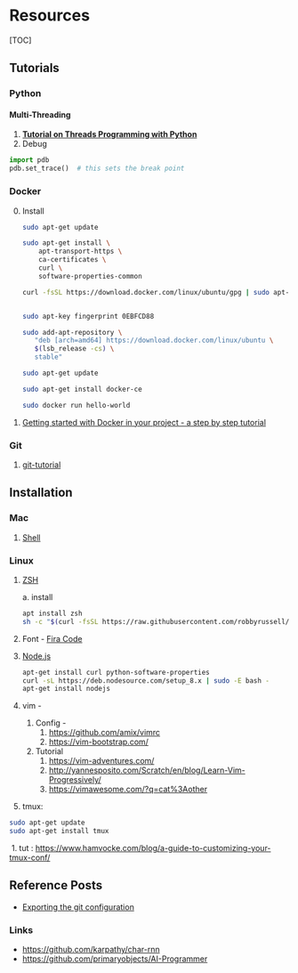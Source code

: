 # Resources

[TOC]

## Tutorials

### Python

#### Multi-Threading

1. [**Tutorial on Threads Programming with Python**](http://www.science.smith.edu/dftwiki/images/5/58/Matlof_PythonTutorial.pdf)
2. Debug

```python
import pdb
pdb.set_trace()  # this sets the break point
```



### Docker

0. Install 

   ```bash
   sudo apt-get update
   
   sudo apt-get install \
       apt-transport-https \
       ca-certificates \
       curl \
       software-properties-common
   
   curl -fsSL https://download.docker.com/linux/ubuntu/gpg | sudo apt-key add -
   
   
   sudo apt-key fingerprint 0EBFCD88
   
   sudo add-apt-repository \
      "deb [arch=amd64] https://download.docker.com/linux/ubuntu \
      $(lsb_release -cs) \
      stable"
   
   sudo apt-get update
   
   sudo apt-get install docker-ce
   
   sudo docker run hello-world
   
   ```

   

1. [Getting started with Docker in your project - a step by step tutorial](https://takacsmark.com/getting-started-with-docker-in-your-project-step-by-step-tutorial/)



### Git

1. [git-tutorial](https://backlog.com/git-tutorial/what-is-git/)



## Installation

### Mac

1. [Shell](https://medium.com/@caulfieldOwen/youre-missing-out-on-a-better-mac-terminal-experience-d73647abf6d7)

### Linux

1. [ZSH](https://medium.com/wearetheledger/oh-my-zsh-made-for-cli-lovers-installation-guide-3131ca5491fb)

   a. install 

   ```bash
   apt install zsh
   sh -c "$(curl -fsSL https://raw.githubusercontent.com/robbyrussell/oh-my-zsh/master/tools/install.sh)"
   ```

2. Font - [Fira Code](https://github.com/tonsky/FiraCode)

3. [Node.js](https://www.digitalocean.com/community/tutorials/how-to-install-node-js-on-ubuntu-16-04)

   ```bash
   apt-get install curl python-software-properties
   curl -sL https://deb.nodesource.com/setup_8.x | sudo -E bash -
   apt-get install nodejs
   ```

4. vim -

   1. Config - 
      1. https://github.com/amix/vimrc
      2. https://vim-bootstrap.com/
   2. Tutorial
      1. https://vim-adventures.com/
      2. http://yannesposito.com/Scratch/en/blog/Learn-Vim-Progressively/
      3. https://vimawesome.com/?q=cat%3Aother

5. tmux:

```bash
sudo apt-get update
sudo apt-get install tmux
```

​	1. tut : https://www.hamvocke.com/blog/a-guide-to-customizing-your-tmux-conf/

## Reference Posts

* [Exporting the git configuration](https://blog.praveen.science/best-way-to-import-or-export-the-git-configuration/)



### Links

* https://github.com/karpathy/char-rnn
* https://github.com/primaryobjects/AI-Programmer